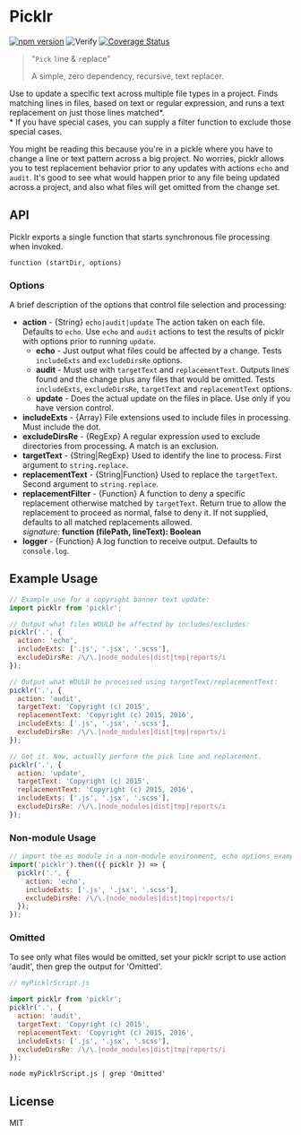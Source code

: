 # Picklr

[![npm version](https://badge.fury.io/js/picklr.svg)](http://badge.fury.io/js/picklr)
![Verify](https://github.com/localnerve/picklr/workflows/Verify/badge.svg)
[![Coverage Status](https://coveralls.io/repos/localnerve/picklr/badge.svg?branch=master)](https://coveralls.io/r/localnerve/picklr?branch=master)

> "`Pick` `l`ine & `r`eplace"
>
> A simple, zero dependency, recursive, text replacer.

Use to update a specific text across multiple file types in a project.
Finds matching lines in files, based on text or regular expression, and runs a text replacement on just those lines matched*.  
\* If you have special cases, you can supply a filter function to exclude those special cases.

You might be reading this because you're in a pickle where you have to change a line or text pattern across a big project. No worries, picklr allows you to test replacement behavior prior to any updates with actions `echo` and `audit`. It's good to see what would happen prior to any file being updated across a project, and also what files will get omitted from the change set.

## API
Picklr exports a single function that starts synchronous file processing when invoked.

`function (startDir, options)`

### Options
A brief description of the options that control file selection and processing:
  + **action** - {String} `echo|audit|update` The action taken on each file. Defaults to `echo`. Use `echo` and `audit` actions to test the results of picklr with options prior to running `update`.
    + **echo** - Just output what files could be affected by a change. Tests `includeExts` and `excludeDirsRe` options.
    + **audit** - Must use with `targetText` and `replacementText`. Outputs lines found and the change plus any files that would be omitted. Tests `includeExts`, `excludeDirsRe`, `targetText` and `replacementText` options.
    + **update** - Does the actual update on the files in place. Use only if you have version control.
  + **includeExts** - {Array} File extensions used to include files in processing. Must include the dot.
  + **excludeDirsRe** - {RegExp} A regular expression used to exclude directories from processing. A match is an exclusion.
  + **targetText** - {String|RegExp} Used to identify the line to process. First argument to `string.replace`.
  + **replacementText** - {String|Function} Used to replace the `targetText`. Second argument to `string.replace`.
  + **replacementFilter** - {Function} A function to deny a specific replacement otherwise matched by `targetText`. Return true to allow the replacement to proceed as normal, false to deny it. If not supplied, defaults to all matched replacements allowed.  
    *signature:* **function (filePath, lineText): Boolean**  
  + **logger** - {Function} A log function to receive output. Defaults to `console.log`.


## Example Usage
```javascript
// Example use for a copyright banner text update:
import picklr from 'picklr';

// Output what files WOULD be affected by includes/excludes:
picklr('.', {
  action: 'echo',
  includeExts: ['.js', '.jsx', '.scss'],
  excludeDirsRe: /\/\.|node_modules|dist|tmp|reports/i
});

// Output what WOULD be processed using targetText/replacementText:
picklr('.', {
  action: 'audit',
  targetText: 'Copyright (c) 2015',
  replacementText: 'Copyright (c) 2015, 2016',
  includeExts: ['.js', '.jsx', '.scss'],
  excludeDirsRe: /\/\.|node_modules|dist|tmp|reports/i
});

// Got it. Now, actually perform the pick line and replacement.
picklr('.', {
  action: 'update',
  targetText: 'Copyright (c) 2015',
  replacementText: 'Copyright (c) 2015, 2016',
  includeExts: ['.js', '.jsx', '.scss'],
  excludeDirsRe: /\/\.|node_modules|dist|tmp|reports/i
});
```

### Non-module Usage
```javascript
// import the es module in a non-module environment, echo options example:
import('picklr').then(({ picklr }) => {
  picklr('.', {
    action: 'echo',
    includeExts: ['.js', '.jsx', '.scss'],
    excludeDirsRe: /\/\.|node_modules|dist|tmp|reports/i
  });
});
```

### Omitted
To see only what files would be omitted, set your picklr script to use action 'audit', then grep the output for 'Omitted'.
```javascript
// myPicklrScript.js

import picklr from 'picklr';
picklr('.', {
  action: 'audit',
  targetText: 'Copyright (c) 2015',
  replacementText: 'Copyright (c) 2015, 2016',
  includeExts: ['.js', '.jsx', '.scss'],
  excludeDirsRe: /\/\.|node_modules|dist|tmp|reports/i
});
```
```shell
node myPicklrScript.js | grep 'Omitted'
```

## License
MIT

